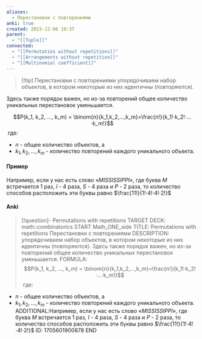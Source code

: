 ```yaml
---
aliases:
  - Перестановки с повторениями
anki: true
created: 2023-12-06 19:37
parent:
  - "[[Tuple]]"
connected:
  - "[[Permutatios without repetitions]]"
  - "[[Arrangements without repetition]]"
  - "[[Multinomial coefficient]]"
---
```


> [!tip] Перестановки с повторениями
упорядочиваем набор объектов, в котором некоторые из них идентичны (повторяются). 

Здесь также порядок важен, но из-за повторений общее количество уникальных перестановок уменьшается.

$$P(k_1, k_2, ..., k_m) = \binom{n}{k_1,k_2,…,k_m}=\frac{n!}{k_1!⋅k_2!⋅…⋅k_m!}$$​
где:
- $n$ - общее количество объектов, а 
- $k_1,k_2,…,k_m$ - количество повторений каждого уникального объекта.


#### Пример
Например, если у нас есть слово «$MISSISSIPPI$», где буква $M$ встречается $1$ раз, $I$ - $4$ раза, $S$ - $4$ раза и $P$ - $2$ раза, то количество способов расположить эти буквы равно $\frac{11!}{1!⋅4!⋅4!⋅2!​}$

#### Anki
> [!question]- Permutations with repetitions
TARGET DECK: math::combinatorics
START
Math_ONE_side
TITLE: Permutations with repetitions
Перестановки с повторениями
DESCRIPTION: упорядочиваем набор объектов, в котором некоторые из них идентичны (повторяются). 
Здесь также порядок важен, но из-за повторений общее количество уникальных перестановок уменьшается.
FORMULA: $$P(k_1, k_2, ..., k_m) = \binom{n}{k_1,k_2,…,k_m}=\frac{n!}{k_1!⋅k_2!⋅…⋅k_m!}$$​
где:
- $n$ - общее количество объектов, а 
- $k_1,k_2,…,k_m$ - количество повторений каждого уникального объекта.
ADDITIONAL:Например, если у нас есть слово «$MISSISSIPPI$», где буква $M$ встречается $1$ раз, $I$ - $4$ раза, $S$ - $4$ раза и $P$ - $2$ раза, то количество способов расположить эти буквы равно $\frac{11!}{1!⋅4!⋅4!⋅2!​}$
ID: 1705601900878
END










